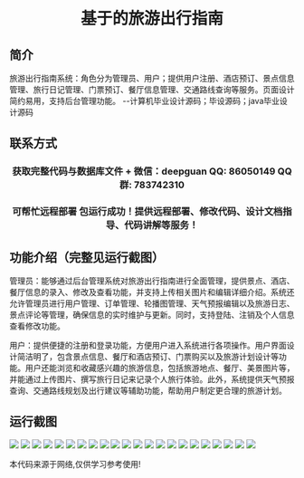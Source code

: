<p><h1 align="center">基于的旅游出行指南</h1></p>

## 简介
旅游出行指南系统：角色分为管理员、用户；提供用户注册、酒店预订、景点信息管理、旅行日记管理、门票预订、餐厅信息管理、交通路线查询等服务。页面设计简约易用，支持后台管理功能。    --计算机毕业设计源码；毕设源码；java毕业设计源码


## 联系方式
<p><h3 align="center">获取完整代码与数据库文件 + 微信：deepguan QQ: 86050149 QQ群: 783742310</h3></p>
<p><h3 align="center">可帮忙远程部署 包运行成功！提供远程部署、修改代码、设计文档指导、代码讲解等服务！</h3></p>

## 功能介绍（完整见运行截图）
管理员：能够通过后台管理系统对旅游出行指南进行全面管理，提供景点、酒店、餐厅信息的录入、修改及查看功能，并支持上传相关图片和编辑详细介绍。系统还允许管理员进行用户管理、订单管理、轮播图管理、天气预报编辑以及旅游日志、景点评论等管理，确保信息的实时维护与更新。同时，支持登陆、注销及个人信息查看修改功能。

用户：提供便捷的注册和登录功能，方便用户进入系统进行各项操作。用户界面设计简洁明了，包含景点信息、餐厅和酒店预订、门票购买以及旅游计划设计等功能。用户还能浏览和收藏感兴趣的旅游信息，包括旅游地点、餐厅、美景图片等，并能通过上传图片、撰写旅行日记来记录个人旅行体验。此外，系统提供天气预报查询、交通路线规划及出行建议等辅助功能，帮助用户制定更合理的旅游计划。


## 运行截图
![](https://bs-1329754181.cos.ap-shanghai.myqcloud.com/spring/TravelGuide/img/001.jpg)
![](https://bs-1329754181.cos.ap-shanghai.myqcloud.com/spring/TravelGuide/img/002.jpg)
![](https://bs-1329754181.cos.ap-shanghai.myqcloud.com/spring/TravelGuide/img/003.jpg)
![](https://bs-1329754181.cos.ap-shanghai.myqcloud.com/spring/TravelGuide/img/004.jpg)
![](https://bs-1329754181.cos.ap-shanghai.myqcloud.com/spring/TravelGuide/img/005.jpg)
![](https://bs-1329754181.cos.ap-shanghai.myqcloud.com/spring/TravelGuide/img/006.jpg)
![](https://bs-1329754181.cos.ap-shanghai.myqcloud.com/spring/TravelGuide/img/007.jpg)
![](https://bs-1329754181.cos.ap-shanghai.myqcloud.com/spring/TravelGuide/img/008.jpg)
![](https://bs-1329754181.cos.ap-shanghai.myqcloud.com/spring/TravelGuide/img/009.jpg)
![](https://bs-1329754181.cos.ap-shanghai.myqcloud.com/spring/TravelGuide/img/010.jpg)
![](https://bs-1329754181.cos.ap-shanghai.myqcloud.com/spring/TravelGuide/img/011.jpg)
![](https://bs-1329754181.cos.ap-shanghai.myqcloud.com/spring/TravelGuide/img/012.jpg)
![](https://bs-1329754181.cos.ap-shanghai.myqcloud.com/spring/TravelGuide/img/013.jpg)
![](https://bs-1329754181.cos.ap-shanghai.myqcloud.com/spring/TravelGuide/img/014.jpg)
![](https://bs-1329754181.cos.ap-shanghai.myqcloud.com/spring/TravelGuide/img/015.jpg)
![](https://bs-1329754181.cos.ap-shanghai.myqcloud.com/spring/TravelGuide/img/016.jpg)
![](https://bs-1329754181.cos.ap-shanghai.myqcloud.com/spring/TravelGuide/img/017.jpg)
![](https://bs-1329754181.cos.ap-shanghai.myqcloud.com/spring/TravelGuide/img/018.jpg)
![](https://bs-1329754181.cos.ap-shanghai.myqcloud.com/spring/TravelGuide/img/019.jpg)
![](https://bs-1329754181.cos.ap-shanghai.myqcloud.com/spring/TravelGuide/img/020.jpg)
![](https://bs-1329754181.cos.ap-shanghai.myqcloud.com/spring/TravelGuide/img/021.jpg)
![](https://bs-1329754181.cos.ap-shanghai.myqcloud.com/spring/TravelGuide/img/022.jpg)

<p>本代码来源于网络,仅供学习参考使用!</p>

